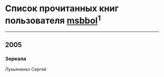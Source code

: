 # Список прочитанных книг пользователя [msbbol](https://plus.google.com/u/0/104155327137733630313/)<sup>1</sup>
---

## 2005

### Зеркала
Лукьяненко Сергей



